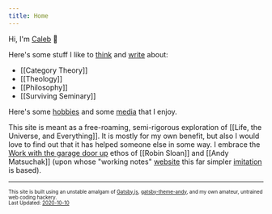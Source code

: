 ```yaml
---
title: Home
---
```


Hi, I'm [Caleb](/about-me)<!-- [[About Me]] --> 👋

Here's some stuff I like to [think](/thinking)<!-- [[Thinking]] --> and [write](/writing)<!-- [[Writing]] --> about:
 
* [[Category Theory]]
* [[Theology]]
* [[Philosophy]]
* [[Surviving Seminary]]

Here's some [hobbies](/hobbies)<!-- [[Hobbies]] --> and some [media](/media)<!-- [[Media]] --> that I enjoy.

This site is meant as a free-roaming, semi-rigorous exploration of [[Life, the Universe, and Everything]]. It is mostly for my own benefit, but also I would love to find out that it has helped someone else in some way. I embrace the <a href="https://notes.andymatuschak.org/About_these_notes?stackedNotes=Work_with_the_garage_door_up" target="_blank">Work with the garage door up</a> ethos of [[Robin Sloan]] and [[Andy Matsuchak]] (upon whose "working notes" <a href="https://notes.andymatuschak.org/About_these_notes" target="_blank">website</a> this far simpler [imitation](/imitation-is-the-sincerest-form-of-flattery)<!-- [[Imitation is the sincerest form of flattery]] --> is based).

---
<sub><sup>This site is built using an unstable amalgam of <a href="https://www.gatsbyjs.com/" target="_blank">Gatsby.js</a>, <a href="https://github.com/aravindballa/gatsby-theme-andy" target="_blank">gatsby-theme-andy</a>, and my own amateur, untrained web coding hackery. </sup></sub><br/>
<sub><sup>Last Updated: <a href="https://github.com/CFiggers/calebsnotes" target="_blank">2020-10-10</a></sup></sub>